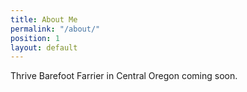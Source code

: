 ```yaml
---
title: About Me
permalink: "/about/"
position: 1
layout: default
---
```


Thrive Barefoot Farrier in Central Oregon coming soon.
